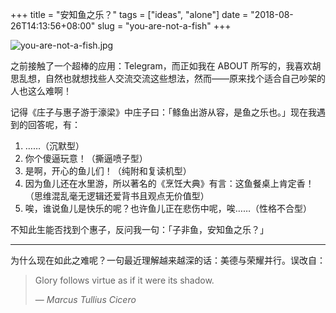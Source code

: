 +++
title = "安知鱼之乐？"
tags = ["ideas", "alone"]
date = "2018-08-26T14:13:56+08:00"
slug = "you-are-not-a-fish"
+++

![you-are-not-a-fish.jpg](/images/you-are-not-a-fish.jpg "庄子与惠子")

之前接触了一个超棒的应用：Telegram，而正如我在 ABOUT 所写的，我喜欢胡思乱想，自然也就想找些人交流交流这些想法，然而——原来找个适合自己吵架的人也这么难啊！

记得《庄子与惠子游于濠梁》中庄子曰：「鲦鱼出游从容，是鱼之乐也。」现在我遇到的回答呢，有：

1. ……（沉默型）
2. 你个傻逼玩意！（撕逼喷子型）
3. 是啊，开心的鱼儿们！（纯附和复读机型）
4. 因为鱼儿还在水里游，所以著名的《烹饪大典》有言：这鱼餐桌上肯定香！（思维混乱毫无逻辑还爱背书且观点无价值型）
5. 唉，谁说鱼儿是快乐的呢？也许鱼儿正在悲伤中呢，唉……（性格不合型）

不知此生能否找到个惠子，反问我一句：「子非鱼，安知鱼之乐？」

---

为什么现在如此之难呢？一句最近理解越来越深的话：美德与荣耀并行。误改自：

> Glory follows virtue as if it were its shadow.
>
> — *Marcus Tullius Cicero*
